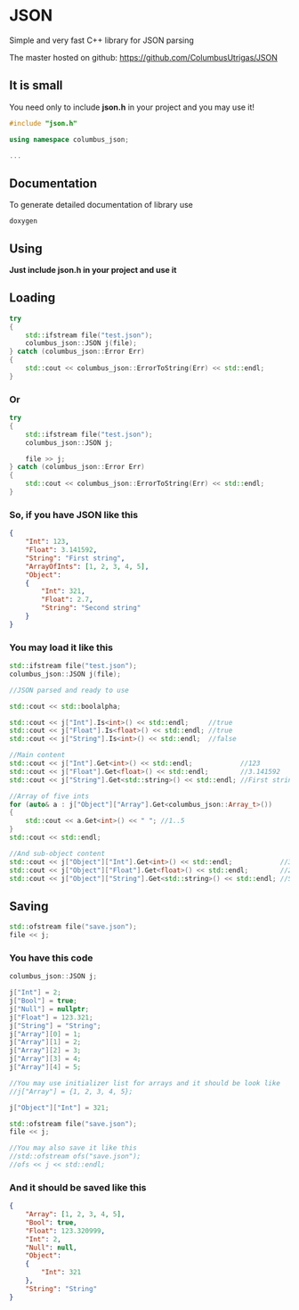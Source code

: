 # JSON
Simple and very fast C++ library for JSON parsing

The master hosted on github: https://github.com/ColumbusUtrigas/JSON

## It is small
You need only to include **json.h** in your project and you may use it!

```cpp
#include "json.h"

using namespace columbus_json;

...
```
## Documentation
To generate detailed documentation of library use
```
doxygen
```

## Using

**Just include json.h in your project and use it**

## Loading

```cpp
try
{
	std::ifstream file("test.json");
	columbus_json::JSON j(file);
} catch (columbus_json::Error Err)
{
	std::cout << columbus_json::ErrorToString(Err) << std::endl;
}
```

### Or

```cpp
try
{
	std::ifstream file("test.json");
	columbus_json::JSON j;

	file >> j;
} catch (columbus_json::Error Err)
{
	std::cout << columbus_json::ErrorToString(Err) << std::endl;
}
```

### So, if you have JSON like this

```json
{
	"Int": 123,
	"Float": 3.141592,
	"String": "First string",
	"ArrayOfInts": [1, 2, 3, 4, 5],
	"Object":
	{
		"Int": 321,
		"Float": 2.7,
		"String": "Second string"
	}
}
```

### You may load it like this

```cpp
std::ifstream file("test.json");
columbus_json::JSON j(file);

//JSON parsed and ready to use

std::cout << std::boolalpha;

std::cout << j["Int"].Is<int>() << std::endl;     //true
std::cout << j["Float"].Is<float>() << std::endl; //true
std::cout << j["String"].Is<int>() << std::endl;  //false

//Main content
std::cout << j["Int"].Get<int>() << std::endl;            //123
std::cout << j["Float"].Get<float>() << std::endl;        //3.141592
std::cout << j["String"].Get<std::string>() << std::endl; //First string

//Array of five ints
for (auto& a : j["Object"]["Array"].Get<columbus_json::Array_t>())
{
	std::cout << a.Get<int>() << " "; //1..5
}
std::cout << std::endl;

//And sub-object content
std::cout << j["Object"]["Int"].Get<int>() << std::endl;            //321
std::cout << j["Object"]["Float"].Get<float>() << std::endl;        //2.7
std::cout << j["Object"]["String"].Get<std::string>() << std::endl; //Second string
```
## Saving

```cpp
std::ofstream file("save.json");
file << j;
```

### You have this code

```cpp
columbus_json::JSON j;

j["Int"] = 2;
j["Bool"] = true;
j["Null"] = nullptr;
j["Float"] = 123.321;
j["String"] = "String";
j["Array"][0] = 1;
j["Array"][1] = 2;
j["Array"][2] = 3;
j["Array"][3] = 4;
j["Array"][4] = 5;

//You may use initializer list for arrays and it should be look like
//j["Array"] = {1, 2, 3, 4, 5};

j["Object"]["Int"] = 321;

std::ofstream file("save.json");
file << j;

//You may also save it like this
//std::ofstream ofs("save.json");
//ofs << j << std::endl;
```

### And it should be saved like this

```json
{
	"Array": [1, 2, 3, 4, 5],
	"Bool": true,
	"Float": 123.320999,
	"Int": 2,
	"Null": null,
	"Object":
	{
		"Int": 321
	},
	"String": "String"
}
```

